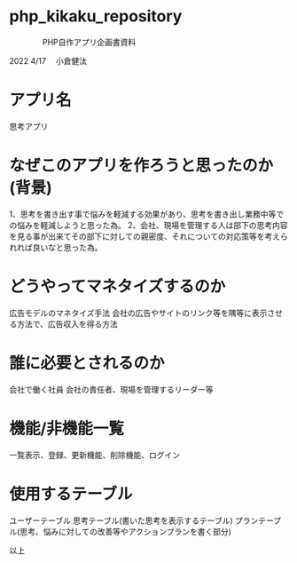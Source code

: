 # php_kikaku_repository

　　　　           PHP自作アプリ企画書資料

2022 4/17　
小倉健汰

# アプリ名
思考アプリ

# なぜこのアプリを作ろうと思ったのか(背景) 
1、思考を書き出す事で悩みを軽減する効果があり、思考を書き出し業務中等での悩みを軽減しようと思った為。
2、会社、現場を管理する人は部下の思考内容を見る事が出来てその部下に対しての親密度、それについての対応策等を考えられれば良いなと思った為。

# どうやってマネタイズするのか
広告モデルのマネタイズ手法
会社の広告やサイトのリンク等を隅等に表示させる方法で、広告収入を得る方法

# 誰に必要とされるのか
会社で働く社員
会社の責任者、現場を管理するリーダー等

# 機能/非機能一覧 
一覧表示、登録、更新機能、削除機能、ログイン

#  使用するテーブル
ユーザーテーブル
思考テーブル(書いた思考を表示するテーブル)
プランテーブル(思考、悩みに対しての改善等やアクションプランを書く部分)

以上


